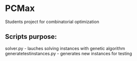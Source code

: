 # PCMax
Students project for combinatorial optimization

## Scripts purpose:
solver.py - lauches solving instances with genetic algorithm
generatetestinstances.py - generates new instances for testing
  
